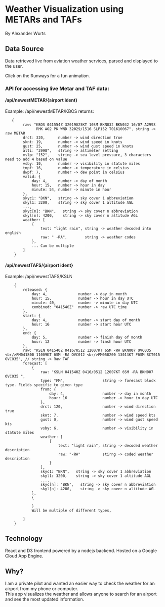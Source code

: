 # Weather Visualization using METARs and TAFs
By Alexander Wurts

## Data Source
Data retrieved live from aviation weather services, parsed and displayed to the user.  

Click on the Runways for a fun animation. 
 
### API for accessing live Metar and TAF data:

#### /api/newestMETAR/{airport ident}
Example: /api/newestMETAR/KBOS
returns:
       
       {
            raw: "KBOS 041554Z 32019G25KT 10SM BKN032 BKN042 16/07 A2998 
                  RMK AO2 PK WND 32029/1516 SLP152 T01610067", string -> raw METAR
            drct: 320,      number -> wind direction true
            sknt: 19,       number -> wind speed in knots
            gust: 25,       number -> wind gust speed in knots
            alti: "2998",   string -> altimeter setting
            mslp: "152",    string -> sea level pressure, 3 characters need to add 4 based on value
            vsby: 10,       number -> visibility in statute miles
            tmpf: 16,       number -> temperature in celsius
            dwpf: 7,        number -> dew point in celsius
            valid: {
                day: 4,     number -> day of month
                hour: 15,   number -> hour in day
                minute: 54, number -> minute in hour
            },
            skyc1: "BKN",   string -> sky cover 1 abbreviation
            skyl1: 3200,    string -> sky cover 1 altitude AGL
            ...,
            skyc[n]: "BKN",   string -> sky cover n abbreviation
            skyl[n]: 4200,    string -> sky cover n altitude AGL
            weather: [
                {
                    text: "light rain", string -> weather decoded into english
                    raw: " -RA",        string -> weather codes
                },
                ... Can be multiple
            ]
        }


#### /api/newestTAFS/{airport ident}
Example: /api/newestTAFS/KSLN

        {
            released: {
                day: 4,              number -> day in month
                hour: 15,            number -> hour in day UTC
                minute: 40,          number -> minute in day UTC
                combined: "041540Z"  number -> raw UTC time
            },
            start: {
                day: 4,              number -> start day of month
                hour: 16             number -> start hour UTC
            },
            end: {
                day: 5,              number -> finish day of month
                hour: 12             number -> finsh hour UTC
            },
            raw: "KSLN 041540Z 0416/0512 12007KT 6SM -RA BKN007 OVC035 <br/>FM041800 11009KT 6SM -RA OVC012 <br/>FM050200 13013KT P6SM SCT015 OVC035", // string -> Raw TAF
            forecast: [
                {
                    raw: "KSLN 041540Z 0416/0512 12007KT 6SM -RA BKN007 OVC035 ",
                    type: "FM",                 string -> forecast block type. Fields specific to given type
                    from: {
                        day: 4,                 number -> day in month
                        hour: 16                number -> hour in day UTC
                    },
                    drct: 120,                  number -> wind direction true
                    sknt: 7,                    number -> wind speed kts     
                    gust: 0,                    number -> wind gust speed kts
                    vsby: 6,                    number -> visibility in statute miles
                    weather: [
                        {
                            text: "light rain", string -> decoded weather description
                            raw: "-RA"          stirng -> coded weather description
                        }
                    ],
                    skyc1: "BKN",   string -> sky cover 1 abbreviation
                    skyl1: 3200,    string -> sky cover 1 altitude AGL
                    ...,
                    skyc[n]: "BKN",   string -> sky cover n abbreviation
                    skyl[n]: 4200,    string -> sky cover n altitude AGL
                },
                {
                    
                }
                Will be multiple of different types,

            ]
        }

## Technology
React and D3 frontend powered by a nodejs backend. Hosted on a Google Cloud App Engine.

## Why?
I am a private pilot and wanted an easier way to check the weather for an airport from my phone or computer.  
This app visualizes the weather and allows anyone to search for an airport and see the most updated information. 
